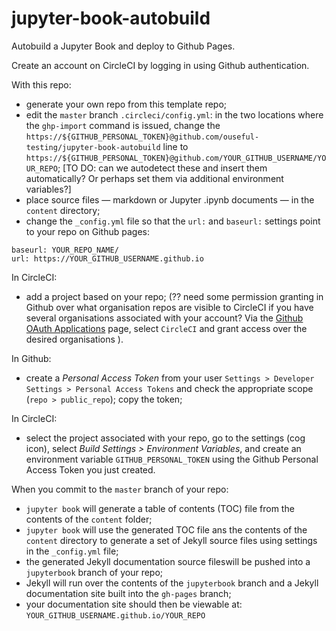# jupyter-book-autobuild
Autobuild a Jupyter Book and deploy to Github Pages.


Create an account on CircleCI by logging in using Github authentication.

With this repo:

- generate your own repo from this template repo;
- edit the `master` branch `.circleci/config.yml`: in the two locations where the `ghp-import` command is issued, change the `https://${GITHUB_PERSONAL_TOKEN}@github.com/ouseful-testing/jupyter-book-autobuild` line to `https://${GITHUB_PERSONAL_TOKEN}@github.com/YOUR_GITHUB_USERNAME/YOUR_REPO`; [TO DO: can we autodetect these and insert them automatically? Or perhaps set them via additional environment variables?]
- place source files — markdown or Jupyter .ipynb documents — in the `content` directory;
- change the `_config.yml` file so that the `url:` and `baseurl:` settings point to your repo on Github pages:

```
baseurl: YOUR_REPO_NAME/
url: https://YOUR_GITHUB_USERNAME.github.io 
```

In CircleCI:

- add a project based on your repo; (?? need some permission granting in Github over what organisation repos are visible to CircleCI if you have several organisations associated with your account? Via the [Github OAuth Applications](https://github.com/settings/connections/applications/) page, select `CircleCI` and grant access over the desired organisations ).

In Github:

- create a *Personal Access Token* from your user `Settings > Developer Settings > Personal Access Tokens` and check the appropriate scope (`repo > public_repo`); copy the token;

In CircleCI:

- select the project associated with your repo, go to the settings (cog icon), select *Build Settings > Environment Variables*, and create an environment variable `GITHUB_PERSONAL_TOKEN` using the Github Personal Access Token you just created.

When you commit to the `master` branch of your repo:

- `jupyter book` will generate a table of contents (TOC) file from the contents of the `content` folder;
- `jupyter book` will use the generated TOC file ans the contents of the `content` directory to generate a set of Jekyll source files using settings in the `_config.yml` file;
- the generated Jekyll documentation source fileswill be pushed into a `jupyterbook` branch of your repo;
- Jekyll will run over the contents of the `jupyterbook` branch and a Jekyll documentation site built into the `gh-pages` branch;
- your documentation site should then be viewable at: `YOUR_GITHUB_USERNAME.github.io/YOUR_REPO`
